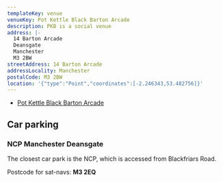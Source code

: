```yaml
---
templateKey: venue
venueKey: Pot Kettle Black Barton Arcade
description: PKB is a social venue
address: |-
  14 Barton Arcade
  Deansgate
  Manchester
  M3 2BW
streetAddress: 14 Barton Arcade
addressLocality: Manchester
postalCode: M3 2BW
location: '{"type":"Point","coordinates":[-2.246343,53.482756]}'
---
```

- [Pot Kettle Black Barton Arcade](https://www.potkettleblackltd.co.uk/barton-arcade/about/)

## Car parking

### NCP Manchester Deansgate

The closest car park is the NCP, which is accessed from Blackfriars Road.

Postcode for sat-navs: **M3 2EQ**
